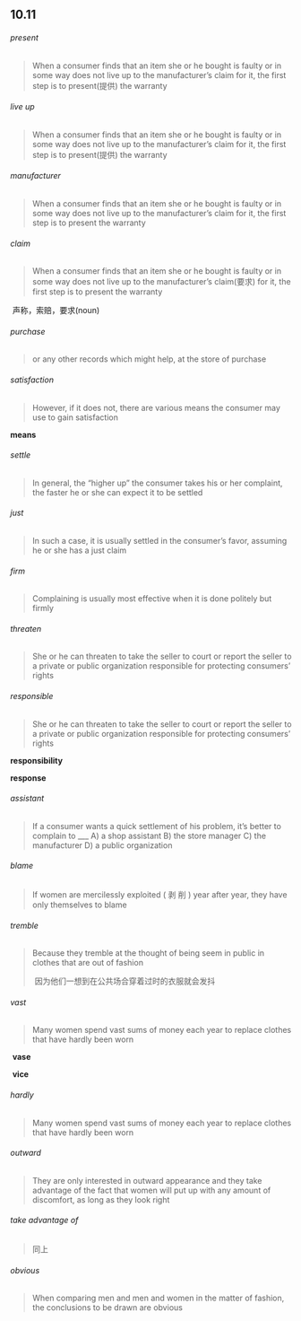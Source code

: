 ## 10.11

###### present

> When a consumer finds that an item she or he bought is faulty or in some way does not live up to the manufacturer’s claim for it, the first step is to present(提供) the warranty

###### live up

> When a consumer finds that an item she or he bought is faulty or in some way does not live up to the manufacturer’s claim for it, the first step is to present(提供) the warranty

###### manufacturer

> When a consumer finds that an item she or he bought is faulty or in some way does not live up to the manufacturer’s claim for it, the first step is to present the warranty

###### claim

> When a consumer finds that an item she or he bought is faulty or in some way does not live up to the manufacturer’s claim(要求) for it, the first step is to present the warranty

​	声称，索赔，要求(noun)

###### purchase

> or any other records which might help, at the store of purchase

###### satisfaction

> However, if it does not, there are various means the consumer may use to gain satisfaction

**means**

###### settle

> In general, the “higher up” the consumer takes his or her complaint, the faster he or she can expect it to be settled

###### just

> In such a case, it is usually settled in the consumer’s favor, assuming he or she has a just claim

###### firm

> Complaining is usually most effective when it is done politely but firmly

###### threaten

> She or he can threaten to take the seller to court or report the seller to a private or public organization responsible for protecting consumers’ rights

###### responsible

> She or he can threaten to take the seller to court or report the seller to a private or public organization responsible for protecting consumers’ rights

**responsibility**

**response**

###### assistant

> If a consumer wants a quick settlement of his problem, it’s better to complain to ___
> 	A) a shop assistant
> 	B) the store manager
> 	C) the manufacturer
> 	D) a public organization



###### blame

> If women are mercilessly exploited ( 剥 削 ) year after year, they have only themselves to blame

######  tremble 

> Because they tremble at the thought of being seem in public in clothes that are out of fashion
>
> ​	因为他们一想到在公共场合穿着过时的衣服就会发抖 



###### vast

>  Many women spend vast sums of money each year to replace clothes that have hardly been worn

​	**vase**

​	**vice**

###### hardly

> Many women spend vast sums of money each year to replace clothes that have hardly been worn



###### outward

>  They are only interested in outward appearance and they take advantage of the fact that women will put up with any amount of discomfort, as long as they look right

###### take advantage of

> 同上

######  obvious

> When comparing men and men and women in the matter of fashion, the conclusions to be drawn are obvious

